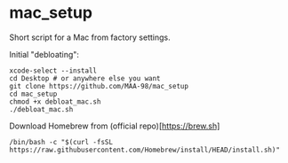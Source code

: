 # mac_setup

Short script for a Mac from factory settings.

Initial "debloating":
```shell
xcode-select --install
cd Desktop # or anywhere else you want
git clone https://github.com/MAA-98/mac_setup
cd mac_setup
chmod +x debloat_mac.sh
./debloat_mac.sh
```

Download Homebrew from (official repo)[https://brew.sh]

```shell
/bin/bash -c "$(curl -fsSL https://raw.githubusercontent.com/Homebrew/install/HEAD/install.sh)"
```
